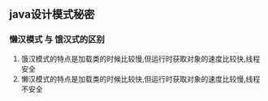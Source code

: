 ## java设计模式秘密
### 懒汉模式 与 饿汉式的区别
1. 饿汉模式的特点是加载类的时候比较慢,但运行时获取对象的速度比较快,线程安全
2. 懒汉模式的特点是加载类的时候比较快,但运行时获取对象的速度比较慢,线程不安全
